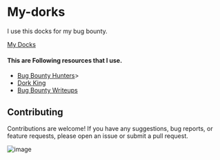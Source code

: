 <h1>My-dorks</h1>

I use this docks for my bug bounty.

<a href="https://aashish36.github.io/MyDocks/" >My Docks</a>

<h4> This are Following resources that I use.</h4>



<ul>
  <li><a href="https://dorks.faisalahmed.me/" >Bug Bounty Hunters</a>></li>
  <li><a href="https://dorkking.blindf.com/" >Dork King</a></li>
  <li><a href="https://www.bugbountyhunting.com/" >Bug Bounty Writeups</a></li>
</ul>

## Contributing

Contributions are welcome! If you have any suggestions, bug reports, or feature requests, please open an issue or submit a pull request.

![image](https://github.com/aashish36/JSScanner/assets/65489287/70f7e3a8-e95f-429b-9433-89087daad721)
